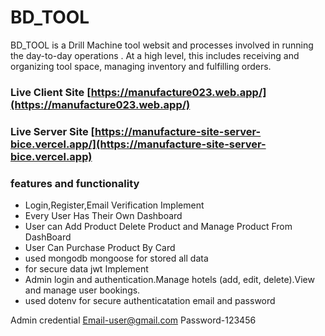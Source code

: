 # BD_TOOL

BD_TOOL is a Drill Machine tool websit and processes involved in running the day-to-day operations . At a high level, this includes receiving and organizing tool space,  managing inventory and fulfilling orders.

### Live Client Site [https://manufacture023.web.app/](https://manufacture023.web.app/)
### Live Server Site [https://manufacture-site-server-bice.vercel.app/](https://manufacture-site-server-bice.vercel.app)


 ### features and functionality

- Login,Register,Email Verification Implement
- Every User Has Their Own Dashboard
- User can Add Product Delete Product and Manage Product From DashBoard
- User Can Purchase Product By Card
- used mongodb mongoose  for stored all data
- for secure data jwt Implement
- Admin login and authentication.Manage hotels (add, edit, delete).View and manage user bookings.
- used dotenv for secure authenticatation email and password

Admin credential 
Email-user@gmail.com 
Password-123456